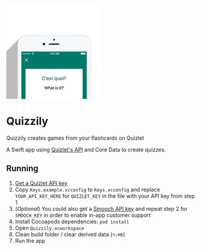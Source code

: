 ![Screenshot of Quizzily](https://github.com/AcroMace/quizzily/blob/gh-pages/img/truefalse.png)

# Quizzily

Quizzily creates games from your flashcards on Quizlet

A Swift app using [Quizlet's API](https://quizlet.com/api/2.0/docs) and Core Data to create quizzes.

## Running

1. [Get a Quizlet API key](https://quizlet.com/api/2.0/docs)
2. Copy `Keys.example.xcconfig` to `Keys.xcconfig` and replace `YOUR_API_KEY_HERE` for `QUIZLET_KEY` in the file with your API key from step 1
3. (*Optional*) You could also get a [Smooch API key](https://smooch.io) and repeat step 2 for `SMOOCH_KEY` in order to enable in-app customer support
4. Install Cocoapods dependencies: `pod install`
5. Open `Quizzily.xcworkspace`
6. Clean build folder / clear derived data (`⌥⇧⌘K`)
7. Run the app
